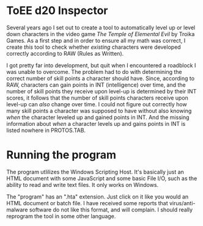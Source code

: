 # ToEE d20 Inspector

Several years ago I set out to create a tool to automatically level up or level down characters in the video game _The Temple of Elemental Evil_ by Troika Games. As a first step and in order to ensure all my math was correct, I create _this_ tool to check whether _existing_ characters were developed correctly according to RAW (Rules as Written).

I got pretty far into development, but quit when I encountered a roadblock I was unable to overcome. The problem had to do with determining the correct number of skill points a character should have. Since, according to RAW, characters can gain points in INT (intelligence) over time, and the number of skill points they receive upon level-up is determined by their INT scores, it follows that the number of skill points characters receive upon level-up can _also_ change over time. I could not figure out correctly how many skill points a character was supposed to have without also knowing _when_ the character leveled up and gained points in INT. And the missing information about _when_ a character levels up and gains points in INT is listed nowhere in PROTOS.TAB.

# Running the program

The program utlilizes the Windows Scripting Host. It's basically just an HTML document with some JavaScript and some basic File I/O, such as the ability to read and write text files. It only works on Windows.

The "program" has an ".hta" extension. Just click on it like you would an HTML document or batch file. I have received some reports that virus/anti-malware software do not like this format, and will complain. I should really reprogram the tool in some other language.
